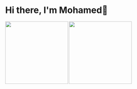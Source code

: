 # Hi there, I'm Mohamed👋
<img align="left" width="200" src="https://github-readme-stats.vercel.app/api?username=SawaMohamed&show_icons=true&theme=radical"/>
<img align="left" width="200" src="https://github-readme-stats.vercel.app/api/top-langs/?username=SawaMohamed&layout=compact"/>





 
